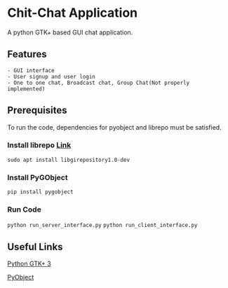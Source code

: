 # Chit-Chat Application

A python GTK+ based GUI chat application.

## Features
	- GUI interface
	- User signup and user login
	- One to one chat, Broadcast chat, Group Chat(Not properly implemented) 

## Prerequisites
To run the code, dependencies for pyobject and librepo must be satisfied.
### Install librepo [Link](https://pygobject.readthedocs.io/en/latest/getting_started.html#ubuntu-getting-started)
```sudo apt install libgirepository1.0-dev ```
### Install PyGObject
```pip install pygobject```
	
### Run Code
```python run_server_interface.py```
```python run_client_interface.py```


## Useful Links
[Python GTK+ 3](https://python-gtk-3-tutorial.readthedocs.io/en/latest/)

[PyObject](https://pygobject.readthedocs.io/en/latest/)